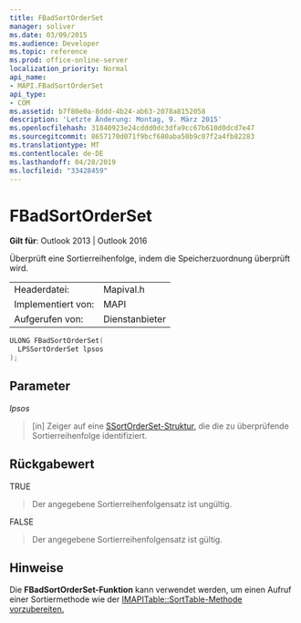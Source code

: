 ```yaml
---
title: FBadSortOrderSet
manager: soliver
ms.date: 03/09/2015
ms.audience: Developer
ms.topic: reference
ms.prod: office-online-server
localization_priority: Normal
api_name:
- MAPI.FBadSortOrderSet
api_type:
- COM
ms.assetid: b7f80e0a-8ddd-4b24-ab63-2078a8152058
description: 'Letzte Änderung: Montag, 9. März 2015'
ms.openlocfilehash: 31840923e24cddd0dc3dfa9cc67b610d0dcd7e47
ms.sourcegitcommit: 8657170d071f9bcf680aba50b9c07f2a4fb82283
ms.translationtype: MT
ms.contentlocale: de-DE
ms.lasthandoff: 04/28/2019
ms.locfileid: "33428459"
---
```

# <a name="fbadsortorderset"></a>FBadSortOrderSet

  
  
**Gilt für**: Outlook 2013 | Outlook 2016 
  
Überprüft eine Sortierreihenfolge, indem die Speicherzuordnung überprüft wird. 
  
|||
|:-----|:-----|
|Headerdatei:  <br/> |Mapival.h  <br/> |
|Implementiert von:  <br/> |MAPI  <br/> |
|Aufgerufen von:  <br/> |Dienstanbieter  <br/> |
   
```cpp
ULONG FBadSortOrderSet(
  LPSSortOrderSet lpsos
);
```

## <a name="parameters"></a>Parameter

 _lpsos_
  
> [in] Zeiger auf eine [SSortOrderSet-Struktur,](ssortorderset.md) die die zu überprüfende Sortierreihenfolge identifiziert. 
    
## <a name="return-value"></a>Rückgabewert

TRUE 
  
> Der angegebene Sortierreihenfolgensatz ist ungültig. 
    
FALSE 
  
> Der angegebene Sortierreihenfolgensatz ist gültig.
    
## <a name="remarks"></a>Hinweise

Die **FBadSortOrderSet-Funktion** kann verwendet werden, um einen Aufruf einer Sortiermethode wie der [IMAPITable::SortTable-Methode vorzubereiten.](imapitable-sorttable.md) 
  

